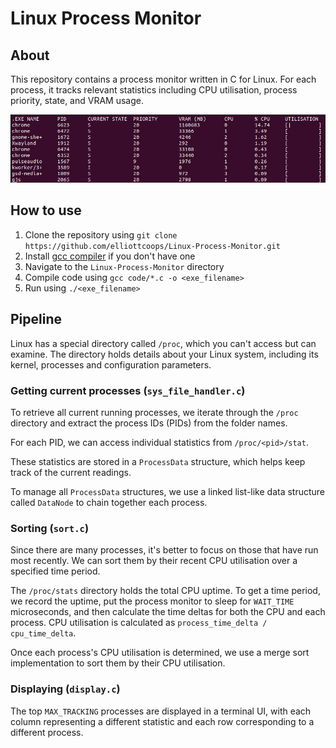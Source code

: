 # Linux Process Monitor

## About
This repository contains a process monitor written in C for Linux. For each process, it tracks relevant statistics including CPU utilisation, process priority, state, and VRAM usage.

![test](docs/exe_example.png)

## How to use

1. Clone the repository using `git clone https://github.com/elliottcoops/Linux-Process-Monitor.git`
2. Install [gcc compiler](https://gcc.gnu.org/install/) if you don't have one
3. Navigate to the `Linux-Process-Monitor` directory
4. Compile code using `gcc code/*.c -o <exe_filename>` 
5. Run using `./<exe_filename>`

## Pipeline

Linux has a special directory called `/proc`, which you can't access but can examine. The directory holds details about your Linux system, including its kernel, processes and configuration parameters. 

### Getting current processes (`sys_file_handler.c`)

To retrieve all current running processes, we iterate through the `/proc` directory and extract the process IDs (PIDs) from the folder names.

For each PID, we can access individual statistics from `/proc/<pid>/stat`.

These statistics are stored in a `ProcessData` structure, which helps keep track of the current readings.

To manage all `ProcessData` structures, we use a linked list-like data structure called `DataNode` to chain together each process.

### Sorting (`sort.c`)

Since there are many processes, it's better to focus on those that have run most recently. We can sort them by their recent CPU utilisation over a specified time period.

The `/proc/stats` directory holds the total CPU uptime. To get a time period, we record the uptime, put the process monitor to sleep for `WAIT_TIME` microseconds, and then calculate the time deltas for both the CPU and each process. CPU utilisation is calculated as `process_time_delta / cpu_time_delta`.

Once each process's CPU utilisation is determined, we use a merge sort implementation to sort them by their CPU utilisation.

### Displaying (`display.c`)

The top `MAX_TRACKING` processes are displayed in a terminal UI, with each column representing a different statistic and each row corresponding to a different process.
